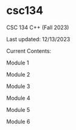 # csc134
CSC 134 C++ (Fall 2023)

Last updated: 12/13/2023

Current Contents:

Module 1

Module 2

Module 3

Module 4

Module 5

Module 6
